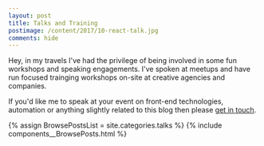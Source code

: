 ```yaml
---
layout: post
title: Talks and Training
postimage: /content/2017/10-react-talk.jpg
comments: hide
---
```


Hey, in my travels I've had the privilege of being involved in some
fun workshops and speaking engagements. I've spoken at meetups and
have run focused trainging workshops on-site at creative agencies and
companies.

If you'd like me to speak at your event on
front-end technologies, automation or anything slightly related to
this blog then please [get in touch](https://www.pogokid.com/workwithus).

{% assign BrowsePostsList = site.categories.talks %}
{% include components__BrowsePosts.html %}
